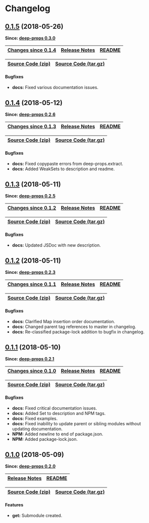 Changelog
=========

<a name="0.1.5"></a>
## [0.1.5](https://github.com/jpcx/deep-props.get/tree/0.1.5) (2018-05-26)

__Since: [deep-props 0.3.0](https://github.com/jpcx/deep-props/blob/master/CHANGELOG.md#0.3.0)__

| __[Changes since 0.1.4](https://github.com/jpcx/deep-props.get/compare/0.1.4...0.1.5)__ | [Release Notes](https://github.com/jpcx/deep-props.get/releases/tag/0.1.5) | [README](https://github.com/jpcx/deep-props.get/tree/0.1.5/README.md) |
| --- | --- | --- |

| [Source Code (zip)](https://github.com/jpcx/deep-props.get/archive/0.1.5.zip) | [Source Code (tar.gz)](https://github.com/jpcx/deep-props.get/archive/0.1.5.tar.gz) |
| --- | --- |

#### Bugfixes
  + __docs:__ Fixed various documentation issues.

<a name="0.1.4"></a>
## [0.1.4](https://github.com/jpcx/deep-props.get/tree/0.1.4) (2018-05-12)

__Since: [deep-props 0.2.6](https://github.com/jpcx/deep-props/blob/master/CHANGELOG.md#0.2.6)__

| __[Changes since 0.1.3](https://github.com/jpcx/deep-props.get/compare/0.1.3...0.1.4)__ | [Release Notes](https://github.com/jpcx/deep-props.get/releases/tag/0.1.4) | [README](https://github.com/jpcx/deep-props.get/tree/0.1.4/README.md) |
| --- | --- | --- |

| [Source Code (zip)](https://github.com/jpcx/deep-props.get/archive/0.1.4.zip) | [Source Code (tar.gz)](https://github.com/jpcx/deep-props.get/archive/0.1.4.tar.gz) |
| --- | --- |

#### Bugfixes
  + __docs:__ Fixed copypaste errors from deep-props.extract.
  + __docs:__ Added WeakSets to description and readme.

<a name="0.1.3"></a>
## [0.1.3](https://github.com/jpcx/deep-props.get/tree/0.1.3) (2018-05-11)

__Since: [deep-props 0.2.5](https://github.com/jpcx/deep-props/blob/master/CHANGELOG.md#0.2.5)__

| __[Changes since 0.1.2](https://github.com/jpcx/deep-props.get/compare/0.1.2...0.1.3)__ | [Release Notes](https://github.com/jpcx/deep-props.get/releases/tag/0.1.3) | [README](https://github.com/jpcx/deep-props.get/tree/0.1.3/README.md) |
| --- | --- | --- |

| [Source Code (zip)](https://github.com/jpcx/deep-props.get/archive/0.1.3.zip) | [Source Code (tar.gz)](https://github.com/jpcx/deep-props.get/archive/0.1.3.tar.gz) |
| --- | --- |

#### Bugfixes
  + __docs:__ Updated JSDoc with new description.

<a name="0.1.2"></a>
## [0.1.2](https://github.com/jpcx/deep-props.get/tree/0.1.2) (2018-05-11)

__Since: [deep-props 0.2.3](https://github.com/jpcx/deep-props/blob/master/CHANGELOG.md#0.2.3)__

| __[Changes since 0.1.1](https://github.com/jpcx/deep-props.get/compare/0.1.1...0.1.2)__ | [Release Notes](https://github.com/jpcx/deep-props.get/releases/tag/0.1.2) | [README](https://github.com/jpcx/deep-props.get/tree/0.1.2/README.md) |
| --- | --- | --- |

| [Source Code (zip)](https://github.com/jpcx/deep-props.get/archive/0.1.2.zip) | [Source Code (tar.gz)](https://github.com/jpcx/deep-props.get/archive/0.1.2.tar.gz) |
| --- | --- |

#### Bugfixes
  + __docs:__ Clarified Map insertion order documentation.
  + __docs:__ Changed parent tag references to master in changelog.
  + __docs:__ Re-classified package-lock addition to bugfix in changelog.

<a name="0.1.1"></a>
## [0.1.1](https://github.com/jpcx/deep-props.get/tree/0.1.1) (2018-05-10)

__Since: [deep-props 0.2.1](https://github.com/jpcx/deep-props/blob/master/CHANGELOG.md#0.2.1)__

| __[Changes since 0.1.0](https://github.com/jpcx/deep-props.get/compare/0.1.0...0.1.1)__ | [Release Notes](https://github.com/jpcx/deep-props.get/releases/tag/0.1.1) | [README](https://github.com/jpcx/deep-props.get/tree/0.1.1/README.md) |
| --- | --- | --- |

| [Source Code (zip)](https://github.com/jpcx/deep-props.get/archive/0.1.1.zip) | [Source Code (tar.gz)](https://github.com/jpcx/deep-props.get/archive/0.1.1.tar.gz) |
| --- | --- |

#### Bugfixes
  + __docs:__ Fixed critical documentation issues.
  + __docs:__ Added Set to description and NPM tags.
  + __docs:__ Fixed examples.
  + __docs:__ Fixed inability to update parent or sibling modules without updating documentation.
  + __NPM:__ Added newline to end of package.json.
  + __NPM:__ Added package-lock.json.

<a name="0.1.0"></a>
## [0.1.0](https://github.com/jpcx/deep-props.get/tree/0.1.0) (2018-05-09)

__Since: [deep-props 0.2.0](https://github.com/jpcx/deep-props/blob/master/CHANGELOG.md#0.2.0)__

| [Release Notes](https://github.com/jpcx/deep-props.get/releases/tag/0.1.0) | [README](https://github.com/jpcx/deep-props.get/blob/0.1.0/README.md)
| --- | --- |

| [Source Code (zip)](https://github.com/jpcx/deep-props.get/archive/0.1.0.zip) | [Source Code (tar.gz)](https://github.com/jpcx/deep-props.get/archive/0.1.0.tar.gz) |
| --- | --- |

#### Features
  + __get:__ Submodule created.